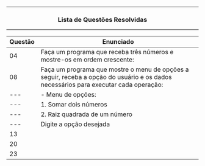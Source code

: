 -------------------------------------------

<h3 align = center> Lista de Questões Resolvidas </h3>

-------------------------------------------

| Questão | Enunciado |
| --- | --- |
| 04 | Faça um programa que receba três números e mostre-os em ordem crescente: |
| 08 | Faça um programa que mostre o menu de opções a seguir, receba a opção do usuário e os dados necessários para executar cada operação: |
| --- | - Menu de opções: |
| --- | 1. Somar dois números |
| --- | 2. Raiz quadrada de um número |
| --- | Digite a opção desejada |
| 13 |  |
| 20 |  |
| 23 |  |
